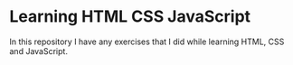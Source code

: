 # Learning HTML CSS JavaScript

In this repository I have any exercises that I did while learning HTML, CSS and JavaScript.
